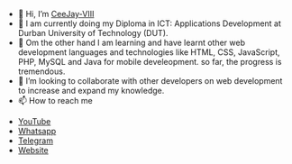 - 👋 Hi, I’m <a href="https://www.youtube.com/channel/UCGSXF5lIWfyLNx3KQd-32xw" target="_blank">CeeJay-VIII</a>
- 🌱 I am currently doing my Diploma in ICT: Applications Development at Durban University of Technology (DUT).
- 👀 Om the other hand I am learning and have learnt other web development languages and technologies like HTML, CSS, JavaScript, PHP, MySQL and Java for mobile develeopment. so far, the progress is tremendous.
- 💞️ I’m looking to collaborate with other developers on web development to increase and expand my knowledge.
- 📫 How to reach me
<ul>
  <li><a href="https://www.youtube.com/channel/UCGSXF5lIWfyLNx3KQd-32xw" target="_blank">YouTube</a></li>
  <li><a href="https://wa.link/msob2d" target="_blank">Whatsapp</a></li>
  <li><a href="https://t.me/ceejay_viii" target="_blank">Telegram</a></li>
  <li><a href="#" target="_blank">Website</a></li>
</ul>

<!---
CeeJay-VIII/CeeJay-VIII is a ✨ special ✨ repository because its `README.md` (this file) appears on your GitHub profile.
You can click the Preview link to take a look at your changes.
--->
